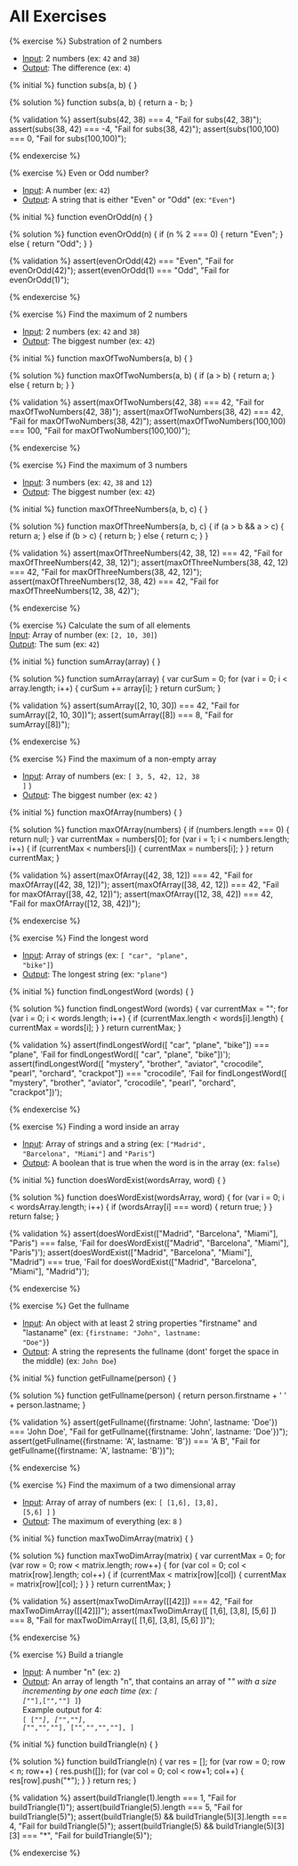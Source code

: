 # All Exercises


<!-- Exercise -->
{% exercise %}
Substration of 2 numbers<br>
- <u>Input</u>: 2 numbers (ex: <code>42</code> and <code>38</code>) <br>
- <u>Output</u>: The difference (ex: <code>4</code>)

{% initial %}
function subs(a, b) {
} 

{% solution %}
function subs(a, b) {
    return a - b;
} 

{% validation %}
assert(subs(42, 38) === 4, "Fail for subs(42, 38)");
assert(subs(38, 42) === -4, "Fail for subs(38, 42)");
assert(subs(100,100) === 0, "Fail for subs(100,100)");

{% endexercise %}



<!-- Exercise -->
{% exercise %}
Even or Odd number?<br>
- <u>Input</u>: A number (ex: <code>42</code>) <br>
- <u>Output</u>: A string that is either "Even" or "Odd" (ex: <code>"Even"</code>)

{% initial %}
function evenOrOdd(n) {
} 

{% solution %}
function evenOrOdd(n) {
    if (n % 2 === 0) {
        return "Even";
    }
    else {
        return "Odd";
    }
} 

{% validation %}
assert(evenOrOdd(42) === "Even", "Fail for evenOrOdd(42)");
assert(evenOrOdd(1) === "Odd", "Fail for evenOrOdd(1)");

{% endexercise %}



<!-- Exercise -->
{% exercise %}
Find the maximum of 2 numbers <br>
- <u>Input</u>: 2 numbers (ex: <code>42</code> and <code>38</code>) <br>
- <u>Output</u>: The biggest number (ex: <code>42</code>)

{% initial %}
function maxOfTwoNumbers(a, b) {
}  

{% solution %}
function maxOfTwoNumbers(a, b) {
    if (a > b) {
        return a;
    }
    else {
        return b;
    }
} 

{% validation %}
assert(maxOfTwoNumbers(42, 38) === 42, "Fail for maxOfTwoNumbers(42, 38)");
assert(maxOfTwoNumbers(38, 42) === 42, "Fail for maxOfTwoNumbers(38, 42)");
assert(maxOfTwoNumbers(100,100) === 100, "Fail for maxOfTwoNumbers(100,100)");

{% endexercise %}


<!-- Exercise -->
{% exercise %}
Find the maximum of 3 numbers <br>
- <u>Input</u>: 3 numbers (ex: <code>42</code>, <code>38</code> and <code>12</code>) <br>
- <u>Output</u>: The biggest number (ex: <code>42</code>)

{% initial %}
function maxOfThreeNumbers(a, b, c) {
}  

{% solution %}
function maxOfThreeNumbers(a, b, c) {
    if (a > b && a > c) {
        return a;
    }
    else if (b > c) {
        return b;
    }
    else {
        return c;
    }
} 

{% validation %}
assert(maxOfThreeNumbers(42, 38, 12) === 42, "Fail for maxOfThreeNumbers(42, 38, 12)");
assert(maxOfThreeNumbers(38, 42, 12) === 42, "Fail for maxOfThreeNumbers(38, 42, 12)");
assert(maxOfThreeNumbers(12, 38, 42) === 42, "Fail for maxOfThreeNumbers(12, 38, 42)");

{% endexercise %}


<!-- Exercise  -->
{% exercise %}
Calculate the sum of all elements<br>
<u>Input</u>: Array of number (ex: <code>[2, 10, 30]</code>) <br>
<u>Output</u>: The sum (ex: <code>42</code>)

{% initial %}
function sumArray(array) {
}

{% solution %}
function sumArray(array) {
    var curSum = 0;
    for (var i = 0; i < array.length; i++) {
        curSum += array[i];
    }
    return curSum;
}

{% validation %}
assert(sumArray([2, 10, 30]) === 42, "Fail for sumArray([2, 10, 30])");
assert(sumArray([8]) === 8, "Fail for sumArray([8])");

{% endexercise %}



<!-- Exercise -->
{% exercise %}
Find the maximum of a non-empty array <br>
- <u>Input</u>: Array of numbers (ex: <code>[ 3, 5, 42, 12, 38 ]</code> ) <br>
- <u>Output</u>: The biggest number (ex: <code>42</code> )

{% initial %}
function maxOfArray(numbers) {
}

{% solution %}
function maxOfArray(numbers) {
    if (numbers.length === 0) {
        return null;
    }
    var currentMax = numbers[0];
    for (var i = 1; i < numbers.length; i++) {
        if (currentMax < numbers[i]) {
            currentMax = numbers[i];
        }
    }
    return currentMax;
}

{% validation %}
assert(maxOfArray([42, 38, 12]) === 42, "Fail for maxOfArray([42, 38, 12])");
assert(maxOfArray([38, 42, 12]) === 42, "Fail for maxOfArray([38, 42, 12])");
assert(maxOfArray([12, 38, 42]) === 42, "Fail for maxOfArray([12, 38, 42])");

{% endexercise %}




<!-- Exercise -->
{% exercise %}
Find the longest word <br>
- <u>Input</u>: Array of strings (ex: <code>[ "car", "plane", "bike"]</code>) <br>
- <u>Output</u>: The longest string (ex: <code>"plane"</code>)

{% initial %}
function findLongestWord (words) {
}

{% solution %}
function findLongestWord (words) {
    var currentMax = "";
    for (var i = 0; i < words.length; i++) {
        if (currentMax.length < words[i].length) {
            currentMax = words[i];
        }
    }
    return currentMax;
}


{% validation %}
assert(findLongestWord([ "car", "plane", "bike"]) === "plane", 'Fail for findLongestWord([ "car", "plane", "bike"])');
assert(findLongestWord([ "mystery", "brother", "aviator", "crocodile", "pearl", "orchard", "crackpot"]) === "crocodile", 'Fail for findLongestWord([ "mystery", "brother", "aviator", "crocodile", "pearl", "orchard", "crackpot"])');

{% endexercise %}







<!-- Exercise  -->
{% exercise %}
Finding a word inside an array<br>
- <u>Input</u>: Array of strings and a string (ex: <code>["Madrid", "Barcelona", "Miami"]</code> and <code>"Paris"</code>) <br>
- <u>Output</u>: A boolean that is true when the word is in the array (ex: <code>false</code>)

{% initial %}
function doesWordExist(wordsArray, word) {
}

{% solution %}
function doesWordExist(wordsArray, word) {
    for (var i = 0; i < wordsArray.length; i++) {
        if (wordsArray[i] === word) {
            return true;
        }
    }
    return false;
}

{% validation %}
assert(doesWordExist(["Madrid", "Barcelona", "Miami"], "Paris") === false, 'Fail for doesWordExist(["Madrid", "Barcelona", "Miami"], "Paris")');
assert(doesWordExist(["Madrid", "Barcelona", "Miami"], "Madrid") === true, 'Fail for doesWordExist(["Madrid", "Barcelona", "Miami"], "Madrid")');

{% endexercise %}



<!-- Exercise  -->
{% exercise %}
Get the fullname<br>
- <u>Input</u>: An object with at least 2 string properties "firstname" and "lastaname" (ex: <code>{firstname: "John", lastname: "Doe"}</code>) <br>
- <u>Output</u>: A string the represents the fullname (dont' forget the space in the middle) (ex: <code>John Doe</code>)

{% initial %}
function getFullname(person) {
}

{% solution %}
function getFullname(person) {
    return person.firstname + ' ' + person.lastname;
}

{% validation %}
assert(getFullname({firstname: 'John', lastname: 'Doe'}) === 'John Doe', "Fail for getFullname({firstname: 'John', lastname: 'Doe'})");
assert(getFullname({firstname: 'A', lastname: 'B'}) === 'A B', "Fail for getFullname({firstname: 'A', lastname: 'B'})");

{% endexercise %}




<!-- Exercise -->
{% exercise %}
Find the maximum of a two dimensional array <br>
- <u>Input</u>: Array of array of numbers (ex: <code>[ [1,6], [3,8], [5,6] ]</code> ) <br>
- <u>Output</u>: The maximum of everything (ex: <code>8</code> )

{% initial %}
function maxTwoDimArray(matrix) {
}

{% solution %}
function maxTwoDimArray(matrix) {
    var currentMax = 0;
    for (var row = 0; row < matrix.length; row++) {
        for (var col = 0; col < matrix[row].length; col++) {
            if (currentMax < matrix[row][col]) {
                currentMax = matrix[row][col];
            }
        }
    }
    return currentMax;
}

{% validation %}
assert(maxTwoDimArray([[42]]) === 42, "Fail for maxTwoDimArray([[42]])");
assert(maxTwoDimArray([ [1,6], [3,8], [5,6] ]) === 8, "Fail for maxTwoDimArray([ [1,6], [3,8], [5,6] ])");

{% endexercise %}





<!-- Exercise  -->
{% exercise %}
Build a triangle<br>
- <u>Input</u>: A number "n" (ex: <code>2</code>) <br>
- <u>Output</u>: An array of length "n", that contains an array of "*" with a size incrementing by one each time  (ex: <code>[ ["*"],["*","*"] ]</code>)<br>
Example output for 4:<br>
<code style="white-space: pre;">[
    ["*"],
    ["*","*"],
    ["*","*","*"],
    ["*","*","*","*"],
]</code>

{% initial %}
function buildTriangle(n) {
}

{% solution %}
function buildTriangle(n) {
  var res = [];
  for (var row = 0; row < n; row++) {
      res.push([]);
      for (var col = 0; col < row+1; col++) {
          res[row].push("*");
      }
  }
  return res;
}

{% validation %}
assert(buildTriangle(1).length === 1, "Fail for buildTriangle(1)");
assert(buildTriangle(5).length === 5, "Fail for buildTriangle(5)");
assert(buildTriangle(5) && buildTriangle(5)[3].length === 4, "Fail for buildTriangle(5)");
assert(buildTriangle(5) && buildTriangle(5)[3][3] === "*", "Fail for buildTriangle(5)");

{% endexercise %}








